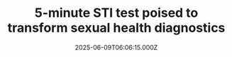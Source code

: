 ---
title: "5-minute STI test poised to transform sexual health diagnostics"
date: 2025-06-09T06:06:15.000Z
category: Health
externalLink: "https://www.sciencedaily.com/releases/2025/06/250609020615.htm"
image: ""
excerpt: "A revolutionary STI test developed by UK-based Linear Diagnostics is on track to dramatically reduce the time it takes to detect infections like gonorrhea and chlamydia. Built on ultra-fast EXPAR DNA amplification technology, the platform can deliver lab-accurate results in as little as five minutes, without sending samples to centralized labs.…"
---